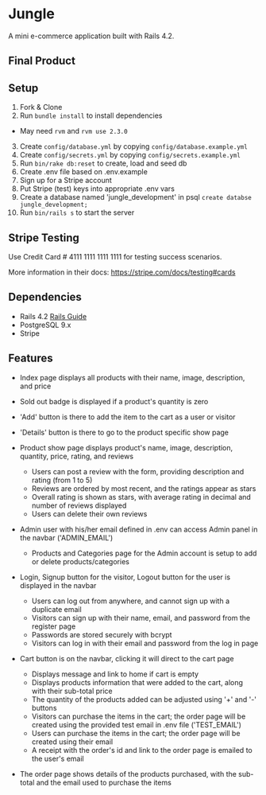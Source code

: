 # Jungle

A mini e-commerce application built with Rails 4.2.


## Final Product



## Setup

1. Fork & Clone
2. Run `bundle install` to install dependencies
  * May need `rvm` and `rvm use 2.3.0`
3. Create `config/database.yml` by copying `config/database.example.yml`
4. Create `config/secrets.yml` by copying `config/secrets.example.yml`
5. Run `bin/rake db:reset` to create, load and seed db
6. Create .env file based on .env.example
7. Sign up for a Stripe account
8. Put Stripe (test) keys into appropriate .env vars
9. Create a database named 'jungle_development' in psql `create databse jungle_development;`
10. Run `bin/rails s` to start the server

## Stripe Testing

Use Credit Card # 4111 1111 1111 1111 for testing success scenarios.

More information in their docs: <https://stripe.com/docs/testing#cards>

## Dependencies

* Rails 4.2 [Rails Guide](http://guides.rubyonrails.org/v4.2/)
* PostgreSQL 9.x
* Stripe

## Features

* Index page displays all products with their name, image, description, and price
 * Sold out badge is displayed if a product's quantity is zero
 * 'Add' button is there to add the item to the cart as a user or visitor
 * 'Details' button is there to go to the product specific show page

* Product show page displays product's name, image, description, quantity, price, rating, and reviews
  * Users can post a review with the form, providing description and rating (from 1 to 5)
  * Reviews are ordered by most recent, and the ratings appear as stars
  * Overall rating is shown as stars, with average rating in decimal and number of reviews displayed
  * Users can delete their own reviews

* Admin user with his/her email defined in .env can access Admin panel in the navbar ('ADMIN_EMAIL')
  * Products and Categories page for the Admin account is setup to add or delete products/categories

* Login, Signup button for the visitor, Logout button for the user is displayed in the navbar
  * Users can log out from anywhere, and cannot sign up with a duplicate email
  * Visitors can sign up with their name, email, and password from the register page
  * Passwords are stored securely with bcrypt
  * Visitors can log in with their email and password from the log in page

* Cart button is on the navbar, clicking it will direct to the cart page
  * Displays message and link to home if cart is empty
  * Displays products information that were added to the cart, along with their sub-total price
  * The quantity of the products added can be adjusted using '+' and '-' buttons
  * Visitors can purchase the items in the cart; the order page will be created using the provided test email in .env file ('TEST_EMAIL')
  * Users can purchase the items in the cart; the order page will be created using their email
  * A receipt with the order's id and link to the order page is emailed to the user's email

* The order page shows details of the products purchased, with the sub-total and the email used to purchase the items
